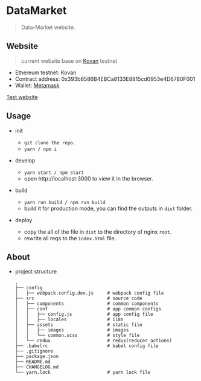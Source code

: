 # DataMarket
>Data-Market website.

## Website 
>current website base on [Kovan](https://kovan.etherscan.io/)  testnet
* Ethereum testnet: Kovan
* Contract address: 0x393b6586B4EBCa8133E8815cd0953e4D6780F001    
* Wallet: [Metamask](https://metamask.io/)

[Test website](https://zkp-datamarket.com/)


## Usage
- init
  - ```git clone the repo.```
  - ```yarn / npm i```

- develop
  - ```yarn start / npm start```
  - open http://localhost:3000 to view it in the browser.

- build
  - ```yarn run build / npm run build```
  - build it for production mode, you can find the outputs in ``` dist ``` folder.

- deploy
  - copy the all of the file in ``` dist ``` to the directory of nginx ``` root ```.
  - rewrite all reqs to the ``` index.html ``` file.

## About
- project structure
  ```
  .
  ├── config
  │   ├── webpack.config.dev.js     # webpack config file
  ├── src                           # source code
  │   ├── components                # common components
  │   ├── conf                      # app common configs
  │   │   ├── config.js             # app config file
  │   │   ├── locales               # i18n
  │   ├── assets                    # static file
  │   │   ├── images                # images
  │   │   └── common.scss           # style file
  │   └── redux                     # redux(reducer actions)
  ├── .babelrc                      # babel config file
  ├── .gitignore
  ├── package.json
  ├── README.md
  ├── CHANGELOG.md
  └── yarn.lock                     # yarn lock file
  ```
